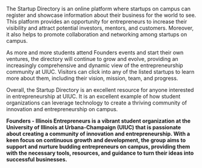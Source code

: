 The Startup Directory is an online platform where startups on campus can register and showcase information about their business for the world to see. This platform provides an opportunity for entrepreneurs to increase their visibility and attract potential investors, mentors, and customers. Moreover, it also helps to promote collaboration and networking among startups on campus.

As more and more students attend Founders events and start their own ventures, the directory will continue to grow and evolve, providing an increasingly comprehensive and dynamic view of the entrepreneurship community at UIUC. Visitors can click into any of the listed startups to learn more about them, including their vision, mission, team, and progress.

Overall, the Startup Directory is an excellent resource for anyone interested in entrepreneurship at UIUC. It is an excellent example of how student organizations can leverage technology to create a thriving community of innovation and entrepreneurship on campus.

**Founders - Illinois Entrepreneurs is a vibrant student organization at the University of Illinois at Urbana-Champaign (UIUC) that is passionate about creating a community of innovation and entrepreneurship. With a keen focus on continuous growth and development, the group aims to support and nurture budding entrepreneurs on campus, providing them with the necessary tools, resources, and guidance to turn their ideas into successful businesses.**